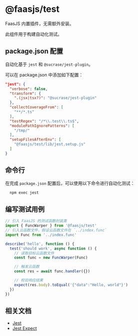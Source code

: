 # @faasjs/test

FaasJS 内置插件，无需额外安装。

此组件用于构建自动化测试。

## package.json 配置

自动化基于 `jest` 和 `@sucrase/jest-plugin`。

可以在 package.json 中添加如下配置：

```json
"jest": {
  "verbose": false,
  "transform": {
    ".(jsx|tsx?)": "@sucrase/jest-plugin"
  },
  "collectCoverageFrom": [
    "**/*.ts"
  ],
  "testRegex": "/*\\.test\\.ts$",
  "modulePathIgnorePatterns": [
    "/tmp/"
  ],
  "setupFilesAfterEnv": [
    "@faasjs/test/lib/jest.setup.js"
  ]
}
```

## 命令行

在完成 `package.json` 配置后，可以使用以下命令进行自动化测试：

```bash
  npm exec jest
```

## 编写测试用例

```typescript
// 引入 FaasJS 的测试函数封装类
import { FuncWarper } from '@faasjs/test'
// 引入云函数文件，假设云函数文件在 `../index.func`
import Func from '../index.func'

describe('hello', function () {
  test('should work', async function () {
    // 读取目标云函数文件
    const func = new FuncWarper(Func)

    // 触发云函数
    const res = await func.handler({})

    // 校验响应结果
    expect(res.body).toEqual('{"data":"Hello, world"}')
  })
})
```

## 相关文档

- [Jest](https://jestjs.io/)
- [Jest Expect](https://jestjs.io/docs/en/expect)
